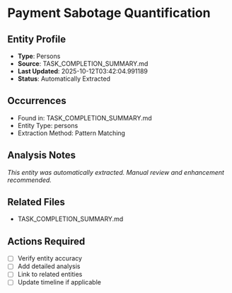 # Payment Sabotage Quantification

## Entity Profile
- **Type**: Persons
- **Source**: TASK_COMPLETION_SUMMARY.md
- **Last Updated**: 2025-10-12T03:42:04.991189
- **Status**: Automatically Extracted

## Occurrences
- Found in: TASK_COMPLETION_SUMMARY.md
- Entity Type: persons
- Extraction Method: Pattern Matching

## Analysis Notes
*This entity was automatically extracted. Manual review and enhancement recommended.*

## Related Files
- TASK_COMPLETION_SUMMARY.md

## Actions Required
- [ ] Verify entity accuracy
- [ ] Add detailed analysis
- [ ] Link to related entities
- [ ] Update timeline if applicable
